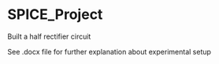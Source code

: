 SPICE_Project
=============

Built a half rectifier circuit

See .docx file for further explanation about experimental setup
